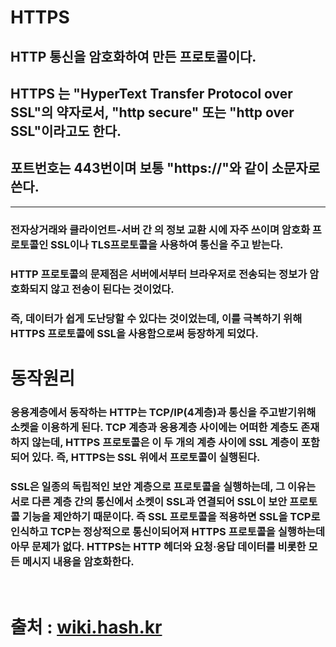 # HTTPS

## HTTP 통신을 암호화하여 만든 프로토콜이다.
## HTTPS 는 "HyperText Transfer Protocol over SSL"의 약자로서, "http secure" 또는 "http over SSL"이라고도 한다.
## 포트번호는 443번이며 보통 "https://"와 같이 소문자로 쓴다.

---

### 전자상거래와 클라이언트-서버 간 의 정보 교환 시에 자주 쓰이며 암호화 프로토콜인 SSL이나 TLS프로토콜을 사용하여 통신을 주고 받는다.
### HTTP 프로토콜의 문제점은 서버에서부터 브라우저로 전송되는 정보가 암호화되지 않고 전송이 된다는 것이었다.
### 즉, 데이터가 쉽게 도난당할 수 있다는 것이었는데, 이를 극복하기 위해 HTTPS 프로토콜에 SSL을 사용함으로써 등장하게 되었다.

# 동작원리

### 응용계층에서 동작하는 HTTP는 TCP/IP(4계층)과 통신을 주고받기위해 소켓을 이용하게 된다. TCP 계층과 응용계층 사이에는 어떠한 계층도 존재하지 않는데, HTTPS 프로토콜은 이 두 개의 계층 사이에 SSL 계층이 포함되어 있다. 즉, HTTPS는 SSL 위에서 프로토콜이 실행된다. 

### SSL은 일종의 독립적인 보안 계층으로 프로토콜을 실행하는데, 그 이유는 서로 다른 계층 간의 통신에서 소켓이 SSL과 연결되어 SSL이 보안 프로토콜 기능을 제안하기 때문이다. 즉 SSL 프로토콜을 적용하면 SSL을 TCP로 인식하고 TCP는 정상적으로 통신이되어져 HTTPS 프로토콜을 실행하는데 아무 문제가 없다. HTTPS는 HTTP 헤더와 요청·응답 데이터를 비롯한 모든 메시지 내용을 암호화한다.

<br>

# 출처 : [wiki.hash.kr](http://wiki.hash.kr/index.php/HTTPS)